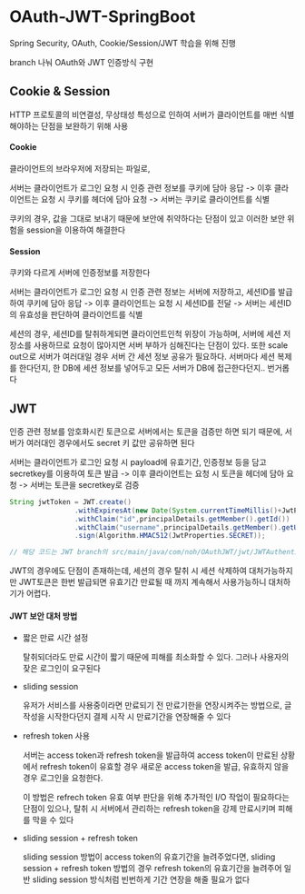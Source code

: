 # OAuth-JWT-SpringBoot
Spring Security, OAuth, Cookie/Session/JWT 학습을 위해 진행

branch 나눠 OAuth와 JWT 인증방식 구현

## Cookie & Session
HTTP 프로토콜의 비연결성, 무상태성 특성으로 인하여 서버가 클라이언트를 매번 식별해야하는 단점을 보완하기 위해 사용

#### Cookie
클라이언트의 브라우저에 저장되는 파일로,

서버는 클라이언트가 로그인 요청 시 인증 관련 정보를 쿠키에 담아 응답 ->
이후 클라이언트는 요청 시 쿠키를 헤더에 담아 요청 ->
서버는 쿠키로 클라이언트를 식별

쿠키의 경우, 값을 그대로 보내기 때문에 보안에 취약하다는 단점이 있고 이러한 보안 위험을 session을 이용하여 해결한다

#### Session
쿠키와 다르게 서버에 인증정보를 저장한다

서버는 클라이언트가 로그인 요청 시 인증 관련 정보는 서버에 저장하고, 세션ID를 발급하여 쿠키에 담아 응답 ->
이후 클라이언트는 요청 시 세션ID를 전달 ->
서버는 세션ID의 유효성을 판단하여 클라이언트를 식별

세션의 경우, 세션ID를 탈취하게되면 클라이언트인척 위장이 가능하며, 서버에 세션 저장소를 사용하므로 요청이 많아지면 서버 부하가 심해진다는 단점이 있다.
또한 scale out으로 서버가 여러대일 경우 서버 간 세션 정보 공유가 필요하다. 서버마다 세션 복제를 한다던지, 한 DB에 세션 정보를 넣어두고 모든 서버가 DB에 접근한다던지.. 번거롭다

## JWT
인증 관련 정보를 암호화시킨 토큰으로 서버에서는 토큰을 검증만 하면 되기 때문에, 서버가 여러대인 경우에서도 secret 키 값만 공유하면 된다

서버는 클라이언트가 로그인 요청 시 payload에 유효기간, 인증정보 등을 담고 secretkey를 이용하여 토큰 발급 ->
이후 클라이언트는 요청 시 토큰을 헤더에 담아 요청 ->
서버는 토큰을 secretkey로 검증


``` Java
String jwtToken = JWT.create()
                .withExpiresAt(new Date(System.currentTimeMillis()+JwtProperties.EXPIRATION_TIME))
                .withClaim("id",principalDetails.getMember().getId())
                .withClaim("username",principalDetails.getMember().getUsername())
                .sign(Algorithm.HMAC512(JwtProperties.SECRET));

// 해당 코드는 JWT branch의 src/main/java/com/noh/OAuthJWT/jwt/JWTAuthenticationFilter.java 에서 확인 가능
```

JWT의 경우에도 단점이 존재하는데, 세션의 경우 탈취 시 세션 삭제하여 대처가능하지만 JWT토큰은 한번 발급되면 유효기간 만료될 때 까지 계속해서 사용가능하니 대처하기가 어렵다.

#### JWT 보안 대처 방법
- 짧은 만료 시간 설정
 
  탈취되더라도 만료 시간이 짧기 때문에 피해를 최소화할 수 있다. 그러나 사용자의 잦은 로그인이 요구된다
- sliding session
  
  유저가 서비스를 사용중이라면 만료되기 전 만료기한을 연장시켜주는 방법으로, 글 작성을 시작한다던지 결제 시작 시 만료기간을 연장해줄 수 있다
- refresh token 사용
  
  서버는 access token과 refresh token을 발급하여 access token이 만료된 상황에서 refresh token이 유효할 경우 새로운 access token을 발급, 유효하지 않을 경우 로그인을 요청한다.
  
  이 방법은 refrech token 유효 여부 판단을 위해 추가적인 I/O 작업이 필요하다는 단점이 있으나, 탈취 시 서버에서 관리하는 refresh token을 강제 만료시키며 피해를 막을 수 있다
- sliding session + refresh token
  
  sliding session 방법이 access token의 유효기간을 늘려주었다면, sliding session + refresh token 방법의 경우 refresh token의 유효기간을 늘려주어 일반 sliding session 방식처럼 빈번하게 기간 연장을 해줄 필요가 없다

